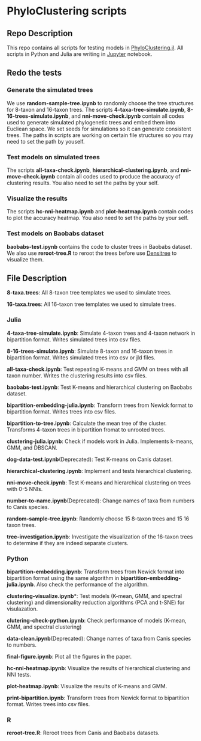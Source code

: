 # PhyloClustering scripts

## Repo Description
This repo contains all scripts for testing models in [PhyloClustering.jl](https://github.com/solislemuslab/PhyloClustering.jl). All scripts in Python and Julia are writing in [Jupyter](http://jupyter.org) notebook.


## Redo the tests
### Generate the simulated trees
We use **random-sample-tree.ipynb** to randomly choose the tree structures for 8-taxon and 16-taxon trees. The scripts **4-taxa-tree-simulate.ipynb**, **8-16-trees-simulate.ipynb**, and **nni-move-check.ipynb** contain all codes used to generate simulated phylogenetic trees and embed them into Eucliean space. We set seeds for simulations so it can generate consistent trees. The paths in scripts are working on certain file structures so you may need to set the path by youself.

### Test models on simulated trees
The scripts **all-taxa-check.ipynb**, **hierarchical-clustering.ipynb**, and **nni-move-check.ipynb** contain all codes used to produce the accuracy of clustering results. You also need to set the paths by your self.

### Visualize the results
The scripts **hc-nni-heatmap.ipynb** and **plot-heatmap.ipynb** contain codes to plot the accuracy heatmap. You also need to set the paths by your self.

### Test models on Baobabs dataset
**baobabs-test.ipynb** contains the code to cluster trees in Baobabs dataset. We also use **reroot-tree.R** to reroot the trees before use [Densitree](https://www.cs.auckland.ac.nz/~remco/DensiTree/) to visualize them.


## File Description
**8-taxa.trees**: All 8-taxon tree templates we used to simulate trees.

**16-taxa.trees**: All 16-taxon tree templates we used to simulate trees.

### Julia 
**4-taxa-tree-simulate.ipynb**: Simulate 4-taxon trees and 4-taxon network in bipartition format. Writes simulated trees into csv files.

**8-16-trees-simulate.ipynb**: Simulate 8-taxon and 16-taxon trees in bipartition format. Writes simulated trees into csv or jld files.

**all-taxa-check.ipynb**: Test repeating K-means and GMM on trees with all taxon number. Writes the clustering results into csv files. 

**baobabs-test.ipynb**: Test K-means and hierarchical clustering on Baobabs dataset.

**bipartition-embedding-julia.ipynb**: Transform trees from Newick format to bipartition format. Writes trees into csv files.

**bipartition-to-tree.ipynb**: Calculate the mean tree of the cluster. Transforms 4-taxon trees in bipartition fromat to unrooted trees. 

**clustering-julia.ipynb**: Check if models work in Julia. Implements k-means, GMM, and DBSCAN. 

**dog-data-test.ipynb**(Deprecated): Test K-means on Canis dataset.

**hierarchical-clustering.ipynb**: Implement and tests hierarchical clustering.

**nni-move-check.ipynb**: Test K-means and hierarchical clustering on trees with 0-5 NNIs.

**number-to-name.ipynb**(Deprecated): Change names of taxa from numbers to Canis species.

**random-sample-tree.ipynb**: Randomly choose 15 8-taxon trees and 15 16 taxon trees.

**tree-investigation.ipynb**: Investigate the visualization of the 16-taxon trees to determine if they are indeed separate clusters.

### Python

**bipartition-embedding.ipynb**: Transform trees from Newick format into bipartition format using the same algorithm in **bipartition-embedding-julia.ipynb**. Also check the performance of the algorithm.

**clustering-visualize.ipynb***: Test models (K-mean, GMM, and spectral clustering) and dimensionality reduction algorithms (PCA and t-SNE) for visulazation.

**clutering-check-python.ipynb**: Check performance of models (K-mean, GMM, and spectral clustering)

**data-clean.ipynb**(Deprecated): Change names of taxa from Canis species to numbers.

**final-figure.ipynb**: Plot all the figures in the paper.

**hc-nni-heatmap.ipynb**: Visualize the results of hierarchical clustering and NNI tests.

**plot-heatmap.ipynb**: Visualize the results of K-means and GMM.

**print-bipartition.ipynb**: Transform trees from Newick format to bipartition format. Writes trees into csv files.

### R

**reroot-tree.R**: Reroot trees from Canis and Baobabs datasets.
